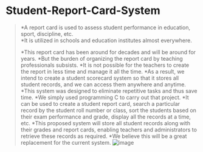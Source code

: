 # Student-Report-Card-System  
> *A report card is used to assess student performance in education, sport, discipline, etc.  
> *It is utilized in schools and education institutes almost everywhere.  
> 
> *This report card has been around for decades and will be around for years. 
> *But the burden of organizing the report card by teaching professionals subsists.
> *It is not possible for the teachers to create the report in less time and manage it all the time.
> *As a result, we intend to create a student scorecard system so that it stores all student records, and we can access them anywhere and anytime. 
> *This system was designed to eliminate repetitive tasks and thus save time. 
> *We simply used programming C to carry out that project.
> *It can be used to create a student report card, search a particular record by the student roll number or class, sort the students based on their exam performance and grade, display all the records at a time, etc.
> *This proposed system will store all student records along with their grades and report cards, enabling teachers and administrators to retrieve these records as required.
> *We believe this will be a great replacement for the current system.
![image](https://user-images.githubusercontent.com/75073682/136704439-fa544961-d90c-4026-b763-9e7df450cec0.png)
